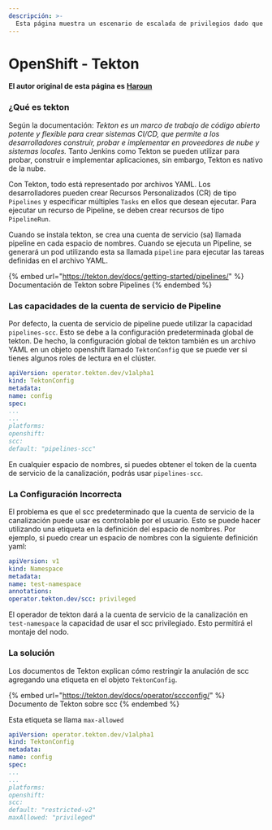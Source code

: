 ```yaml
---
descripción: >-
  Esta página muestra un escenario de escalada de privilegios dado que tekton está instalado en el clúster y que puedes crear un espacio de nombres (a veces los derechos de edición son suficientes)
---
```


# OpenShift - Tekton

**El autor original de esta página es** [**Haroun**](www.linkedin.com/in/haroun-al-mounayar-571830211)

### ¿Qué es tekton

Según la documentación: _Tekton es un marco de trabajo de código abierto potente y flexible para crear sistemas CI/CD, que permite a los desarrolladores construir, probar e implementar en proveedores de nube y sistemas locales._ Tanto Jenkins como Tekton se pueden utilizar para probar, construir e implementar aplicaciones, sin embargo, Tekton es nativo de la nube.&#x20;

Con Tekton, todo está representado por archivos YAML. Los desarrolladores pueden crear Recursos Personalizados (CR) de tipo `Pipelines` y especificar múltiples `Tasks` en ellos que desean ejecutar. Para ejecutar un recurso de Pipeline, se deben crear recursos de tipo `PipelineRun`.

Cuando se instala tekton, se crea una cuenta de servicio (sa) llamada pipeline en cada espacio de nombres. Cuando se ejecuta un Pipeline, se generará un pod utilizando esta sa llamada `pipeline` para ejecutar las tareas definidas en el archivo YAML.

{% embed url="https://tekton.dev/docs/getting-started/pipelines/" %}
Documentación de Tekton sobre Pipelines
{% endembed %}

### Las capacidades de la cuenta de servicio de Pipeline

Por defecto, la cuenta de servicio de pipeline puede utilizar la capacidad `pipelines-scc`. Esto se debe a la configuración predeterminada global de tekton. De hecho, la configuración global de tekton también es un archivo YAML en un objeto openshift llamado `TektonConfig` que se puede ver si tienes algunos roles de lectura en el clúster.
```yaml
apiVersion: operator.tekton.dev/v1alpha1
kind: TektonConfig
metadata:
name: config
spec:
...
...
platforms:
openshift:
scc:
default: "pipelines-scc"
```
En cualquier espacio de nombres, si puedes obtener el token de la cuenta de servicio de la canalización, podrás usar `pipelines-scc`.

### La Configuración Incorrecta

El problema es que el scc predeterminado que la cuenta de servicio de la canalización puede usar es controlable por el usuario. Esto se puede hacer utilizando una etiqueta en la definición del espacio de nombres. Por ejemplo, si puedo crear un espacio de nombres con la siguiente definición yaml:
```yaml
apiVersion: v1
kind: Namespace
metadata:
name: test-namespace
annotations:
operator.tekton.dev/scc: privileged
```
El operador de tekton dará a la cuenta de servicio de la canalización en `test-namespace` la capacidad de usar el scc privilegiado. Esto permitirá el montaje del nodo.

### La solución

Los documentos de Tekton explican cómo restringir la anulación de scc agregando una etiqueta en el objeto `TektonConfig`.

{% embed url="https://tekton.dev/docs/operator/sccconfig/" %}
Documento de Tekton sobre scc
{% endembed %}

Esta etiqueta se llama `max-allowed`
```yaml
apiVersion: operator.tekton.dev/v1alpha1
kind: TektonConfig
metadata:
name: config
spec:
...
...
platforms:
openshift:
scc:
default: "restricted-v2"
maxAllowed: "privileged"
```

